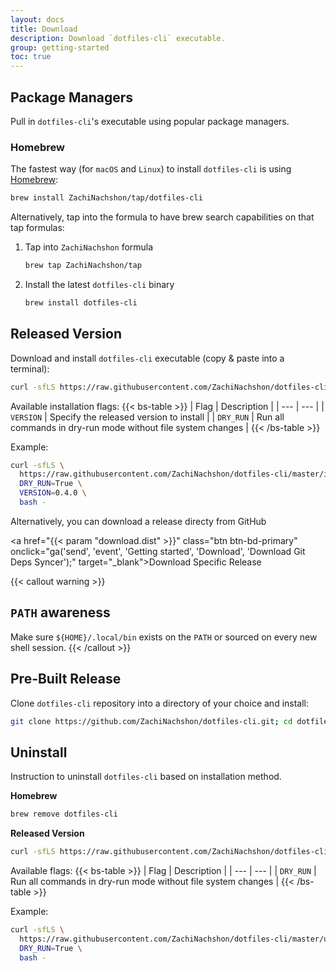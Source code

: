 ```yaml
---
layout: docs
title: Download
description: Download `dotfiles-cli` executable.
group: getting-started
toc: true
---
```


## Package Managers

Pull in `dotfiles-cli`'s executable using popular package managers.

### Homebrew

The fastest way (for `macOS` and `Linux`) to install `dotfiles-cli` is using [Homebrew](https://brew.sh/):

```bash
brew install ZachiNachshon/tap/dotfiles-cli
```

Alternatively, tap into the formula to have brew search capabilities on that tap formulas:

1. Tap into `ZachiNachshon` formula

    ```bash
    brew tap ZachiNachshon/tap
    ```

1. Install the latest `dotfiles-cli` binary

    ```bash
    brew install dotfiles-cli
    ```

## Released Version

Download and install `dotfiles-cli` executable (copy & paste into a terminal):

```bash
curl -sfLS https://raw.githubusercontent.com/ZachiNachshon/dotfiles-cli/master/install.sh | bash -
```

Available installation flags:
{{< bs-table >}}
| Flag | Description |
| --- | --- |
| `VERSION` | Specify the released version to install |
| `DRY_RUN` | Run all commands in dry-run mode without file system changes |
{{< /bs-table >}}

Example:

```bash
curl -sfLS \
  https://raw.githubusercontent.com/ZachiNachshon/dotfiles-cli/master/install.sh | \
  DRY_RUN=True \
  VERSION=0.4.0 \
  bash -
```

Alternatively, you can download a release directy from GitHub

<a href="{{< param "download.dist" >}}" class="btn btn-bd-primary" onclick="ga('send', 'event', 'Getting started', 'Download', 'Download Git Deps Syncer');" target="_blank">Download Specific Release</a>

{{< callout warning >}}
## `PATH` awareness

Make sure `${HOME}/.local/bin` exists on the `PATH` or sourced on every new shell session.
{{< /callout >}}

## Pre-Built Release

Clone `dotfiles-cli` repository into a directory of your choice and install:

```bash
git clone https://github.com/ZachiNachshon/dotfiles-cli.git; cd dotfiles-cli; make install_from_respository
```

## Uninstall

Instruction to uninstall `dotfiles-cli` based on installation method.

**Homebrew**

```bash
brew remove dotfiles-cli
```

**Released Version**

```bash
curl -sfLS https://raw.githubusercontent.com/ZachiNachshon/dotfiles-cli/master/uninstall.sh | bash -
```

Available flags:
{{< bs-table >}}
| Flag | Description |
| --- | --- |
| `DRY_RUN` | Run all commands in dry-run mode without file system changes |
{{< /bs-table >}}

Example:

```bash
curl -sfLS \
  https://raw.githubusercontent.com/ZachiNachshon/dotfiles-cli/master/uninstall.sh | \
  DRY_RUN=True \
  bash -
```
